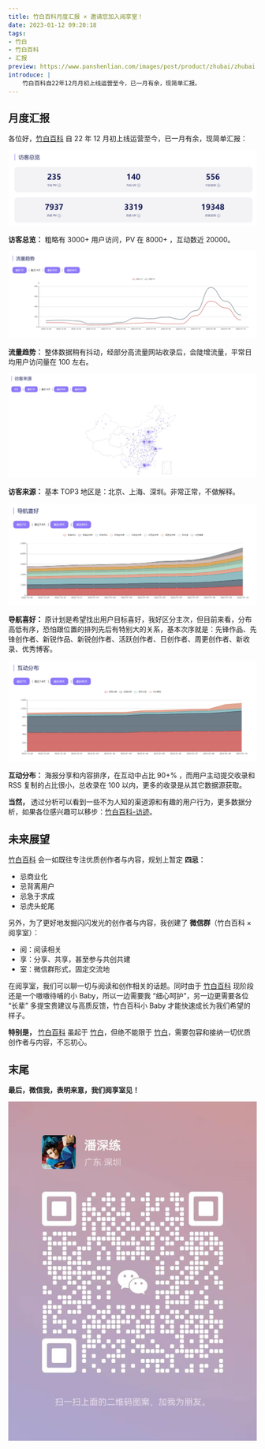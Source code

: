 ```yaml
---
title: 竹白百科月度汇报 × 邀请您加入阅享室！
date: 2023-01-12 09:20:18
tags:
- 竹白
- 竹白百科
- 汇报
preview: https://www.panshenlian.com/images/post/product/zhubai/zhubai.jpg
introduce: |
    竹白百科自22年12月月初上线运营至今，已一月有余，现简单汇报。
---
```


## 月度汇报 

各位好，[竹白百科](https://www.zhubai.wiki/) 自 22 年 12 月初上线运营至今，已一月有余，现简单汇报：

![monthly_report1](/images/post/product/zhubai_monthly_report/monthly_report_01.png) 

**访客总览：** 粗略有 3000+ 用户访问，PV 在 8000+ ，互动数近 20000。

![monthly_report2](/images/post/product/zhubai_monthly_report/monthly_report_02.png)

**流量趋势：** 整体数据稍有抖动，经部分高流量网站收录后，会陡增流量，平常日均用户访问量在 100 左右。

![monthly_report3](/images/post/product/zhubai_monthly_report/monthly_report_03.png) 

**访客来源：** 基本 TOP3 地区是：北京、上海、深圳。非常正常，不做解释。

![monthly_report4](/images/post/product/zhubai_monthly_report/monthly_report_04.png) 

**导航喜好：** 原计划是希望找出用户目标喜好，我好区分主次，但目前来看，分布高低有序，恐怕跟位置的排列先后有特别大的关系，基本次序就是：先锋作品、先锋创作者、新锐作品、新锐创作者、活跃创作者、日创作者、周更创作者、新收录、优秀博客。

![monthly_report5](/images/post/product/zhubai_monthly_report/monthly_report_05.png) 

**互动分布：** 海报分享和内容排序，在互动中占比 90+% ，而用户主动提交收录和 RSS 复制的占比很小，总收录在 100 以内，更多的收录是从其它数据源获取。

**当然，** 透过分析可以看到一些不为人知的渠道源和有趣的用户行为，更多数据分析，如果各位感兴趣可以移步：[竹白百科-访迹](http://analy.zhubai.wiki/)。

## 未来展望

 [竹白百科](https://www.zhubai.wiki/) 会一如既往专注优质创作者与内容，规划上暂定 **四忌**：

- 忌商业化
- 忌背离用户
- 忌急于求成
- 忌虎头蛇尾

另外，为了更好地发掘闪闪发光的创作者与内容，我创建了 **微信群**（竹白百科 × 阅享室）：

- 阅：阅读相关
- 享：分享、共享，甚至参与共创共建
- 室：微信群形式，固定交流地

在阅享室，我们可以聊一切与阅读和创作相关的话题。同时由于 [竹白百科](https://www.zhubai.wiki/) 现阶段还是一个嗷嗷待哺的小 Baby，所以一边需要我 “细心呵护”，另一边更需要各位 “长辈” 多提宝贵建议与高质反馈，竹白百科小 Baby 才能快速成长为我们希望的样子。

**特别是，** [竹白百科](https://www.zhubai.wiki/) 虽起于 [竹白](https://zhubai.love/)，但绝不能限于 [竹白](https://zhubai.love/)，需要包容和接纳一切优质创作者与内容，不忘初心。

## 末尾

**最后，微信我，表明来意，我们阅享室见！**

![monthly_report6](/images/post/product/zhubai_monthly_report/monthly_report_06.jpg) 

 








